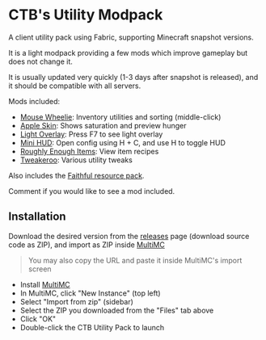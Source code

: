 # CTB's Utility Modpack

A client utility pack using Fabric, supporting Minecraft snapshot versions.

It is a light modpack providing a few mods which improve gameplay but does not change it. 

It is usually updated very quickly (1-3 days after snapshot is released), and it should be compatible with all servers.

Mods included:

- [Mouse Wheelie](https://www.curseforge.com/minecraft/mc-mods/mouse-wheelie): Inventory utilities and sorting (middle-click)
- [Apple Skin](https://www.curseforge.com/minecraft/mc-mods/appleskin): Shows saturation and preview hunger
- [Light Overlay](https://www.curseforge.com/minecraft/mc-mods/light-overlay): Press F7 to see light overlay
- [Mini HUD](https://www.curseforge.com/minecraft/mc-mods/mini-hud): Open config using H + C, and use H to toggle HUD
- [Roughly Enough Items](https://www.curseforge.com/minecraft/mc-mods/roughly-enough-items): View item recipes
- [Tweakeroo](https://www.curseforge.com/minecraft/mc-mods/tweakeroo): Various utility tweaks

Also includes the [Faithful resource pack](https://faithful.team).

Comment if you would like to see a mod included.

## Installation

Download the desired version from the [releases](https://github.com/Cretezy/CTBUtilityModpack/releases) page (download source code as ZIP), and import as ZIP inside [MultiMC](https://multimc.org/)

> You may also copy the URL and paste it inside MultiMC's import screen

- Install [MultiMC](https://multimc.org/)
- In MultiMC, click "New Instance" (top left)
- Select "Import from zip" (sidebar)
- Select the ZIP you downloaded from the "Files" tab above
- Click "OK"
- Double-click the CTB Utility Pack to launch
